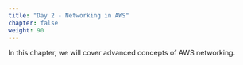 ```yaml
---
title: "Day 2 - Networking in AWS"
chapter: false
weight: 90
---
```


In this chapter, we will cover advanced concepts of AWS networking. 
